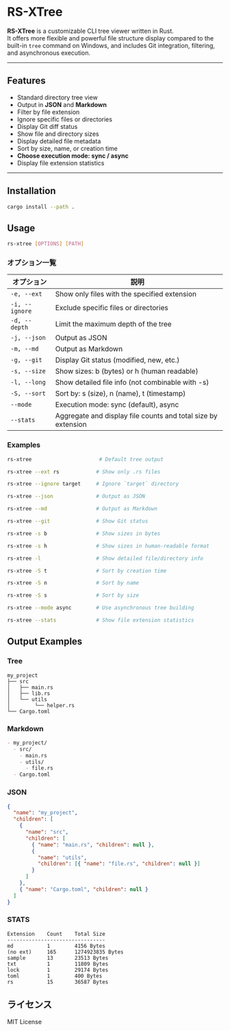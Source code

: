 # RS-XTree

**RS-XTree** is a customizable CLI tree viewer written in Rust.  
It offers more flexible and powerful file structure display compared to the built-in `tree` command on Windows, and includes Git integration, filtering, and asynchronous execution.

---

## Features

- Standard directory tree view
- Output in **JSON** and **Markdown**
- Filter by file extension
- Ignore specific files or directories
- Display Git diff status
- Show file and directory sizes
- Display detailed file metadata
- Sort by size, name, or creation time
- **Choose execution mode: sync / async**
- Display file extension statistics

---

## Installation

```bash
cargo install --path .
```

## Usage

```bash
rs-xtree [OPTIONS] [PATH]
```

### オプション一覧

| オプション     | 説明                                                          |
| -------------- | ------------------------------------------------------------- |
| `-e, --ext`    | Show only files with the specified extension                  |
| `-i, --ignore` | Exclude specific files or directories                         |
| `-d, --depth`  | Limit the maximum depth of the tree                           |
| `-j, --json`   | Output as JSON                                                |
| `-m, --md`     | Output as Markdown                                            |
| `-g, --git`    | Display Git status (modified, new, etc.)                      |
| `-s, --size`   | Show sizes: b (bytes) or h (human readable)                   |
| `-l, --long`   | Show detailed file info (not combinable with -s)              |
| `-S, --sort`   | Sort by: s (size), n (name), t (timestamp)                    |
| `--mode`       | Execution mode: sync (default), async                         |
| `--stats`      | Aggregate and display file counts and total size by extension |

### Examples

```bash
rs-xtree                      # Default tree output

rs-xtree --ext rs            # Show only .rs files

rs-xtree --ignore target     # Ignore `target` directory

rs-xtree --json              # Output as JSON

rs-xtree --md                # Output as Markdown

rs-xtree --git               # Show Git status

rs-xtree -s b                # Show sizes in bytes

rs-xtree -s h                # Show sizes in human-readable format

rs-xtree -l                  # Show detailed file/directory info

rs-xtree -S t                # Sort by creation time

rs-xtree -S n                # Sort by name

rs-xtree -S s                # Sort by size

rs-xtree --mode async        # Use asynchronous tree building

rs-xtree --stats             # Show file extension statistics
```

## Output Examples

### Tree

```
my_project
├── src
│   ├── main.rs
│   ├── lib.rs
│   └── utils
│        └── helper.rs
└── Cargo.toml
```

### Markdown

```markdown
- my_project/
  - src/
    - main.rs
    - utils/
      - file.rs
  - Cargo.toml
```

### JSON

```json
{
  "name": "my_project",
  "children": [
    {
      "name": "src",
      "children": [
        { "name": "main.rs", "children": null },
        {
          "name": "utils",
          "children": [{ "name": "file.rs", "children": null }]
        }
      ]
    },
    { "name": "Cargo.toml", "children": null }
  ]
}
```

### STATS

```
Extension    Count    Total Size
--------------------------------
md           1        4156 Bytes
(no ext)     165      1274923835 Bytes
sample       13       23513 Bytes
txt          1        11809 Bytes
lock         1        29174 Bytes
toml         1        400 Bytes
rs           15       36587 Bytes
```

## ライセンス

MIT License

